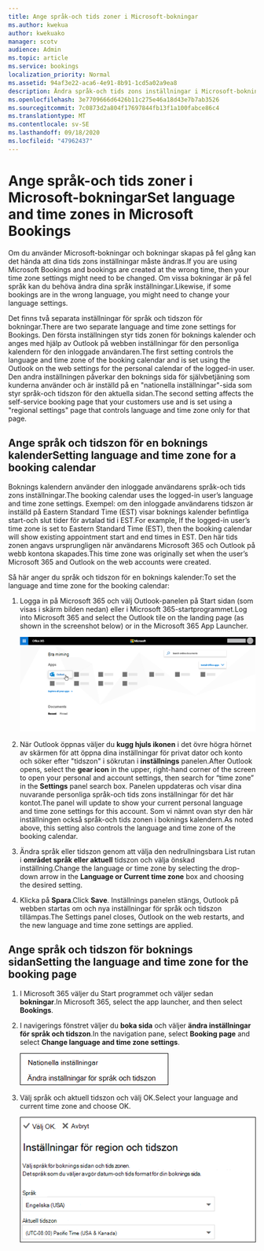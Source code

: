```yaml
---
title: Ange språk-och tids zoner i Microsoft-bokningar
ms.author: kwekua
author: kwekuako
manager: scotv
audience: Admin
ms.topic: article
ms.service: bookings
localization_priority: Normal
ms.assetid: 94af3e22-aca6-4e91-8b91-1cd5a02a9ea8
description: Ändra språk-och tids zons inställningar i Microsoft-bokningar. Om bokningarna skapas på fel tid kan det bero på att den inte är aktive rad.
ms.openlocfilehash: 3e7709666d6426b11c275e46a18d43e7b7ab3526
ms.sourcegitcommit: 7c0873d2a804f17697844fb13f1a100fabce86c4
ms.translationtype: MT
ms.contentlocale: sv-SE
ms.lasthandoff: 09/18/2020
ms.locfileid: "47962437"
---
```

# <a name="set-language-and-time-zones-in-microsoft-bookings"></a><span data-ttu-id="a6b92-104">Ange språk-och tids zoner i Microsoft-bokningar</span><span class="sxs-lookup"><span data-stu-id="a6b92-104">Set language and time zones in Microsoft Bookings</span></span>

<span data-ttu-id="a6b92-105">Om du använder Microsoft-bokningar och bokningar skapas på fel gång kan det hända att dina tids zons inställningar måste ändras.</span><span class="sxs-lookup"><span data-stu-id="a6b92-105">If you are using Microsoft Bookings and bookings are created at the wrong time, then your time zone settings might need to be changed.</span></span> <span data-ttu-id="a6b92-106">Om vissa bokningar är på fel språk kan du behöva ändra dina språk inställningar.</span><span class="sxs-lookup"><span data-stu-id="a6b92-106">Likewise, if some bookings are in the wrong language, you might need to change your language settings.</span></span>

<span data-ttu-id="a6b92-107">Det finns två separata inställningar för språk och tidszon för bokningar.</span><span class="sxs-lookup"><span data-stu-id="a6b92-107">There are two separate language and time zone settings for Bookings.</span></span> <span data-ttu-id="a6b92-108">Den första inställningen styr tids zonen för boknings kalender och anges med hjälp av Outlook på webben inställningar för den personliga kalendern för den inloggade användaren.</span><span class="sxs-lookup"><span data-stu-id="a6b92-108">The first setting controls the language and time zone of the booking calendar and is set using the Outlook on the web settings for the personal calendar of the logged-in user.</span></span> <span data-ttu-id="a6b92-109">Den andra inställningen påverkar den boknings sida för självbetjäning som kunderna använder och är inställd på en "nationella inställningar"-sida som styr språk-och tidszon för den aktuella sidan.</span><span class="sxs-lookup"><span data-stu-id="a6b92-109">The second setting affects the self-service booking page that your customers use and is set using a "regional settings" page that controls language and time zone only for that page.</span></span>

## <a name="setting-language-and-time-zone-for-a-booking-calendar"></a><span data-ttu-id="a6b92-110">Ange språk och tidszon för en boknings kalender</span><span class="sxs-lookup"><span data-stu-id="a6b92-110">Setting language and time zone for a booking calendar</span></span>

<span data-ttu-id="a6b92-111">Boknings kalendern använder den inloggade användarens språk-och tids zons inställningar.</span><span class="sxs-lookup"><span data-stu-id="a6b92-111">The booking calendar uses the logged-in user’s language and time zone settings.</span></span> <span data-ttu-id="a6b92-112">Exempel: om den inloggade användarens tidszon är inställd på Eastern Standard Time (EST) visar boknings kalender befintliga start-och slut tider för avtalad tid i EST.</span><span class="sxs-lookup"><span data-stu-id="a6b92-112">For example, If the logged-in user’s time zone is set to Eastern Standard Time (EST), then the booking calendar will show existing appointment start and end times in EST.</span></span> <span data-ttu-id="a6b92-113">Den här tids zonen angavs ursprungligen när användarens Microsoft 365 och Outlook på webb kontona skapades.</span><span class="sxs-lookup"><span data-stu-id="a6b92-113">This time zone was originally set when the user’s Microsoft 365 and Outlook on the web accounts were created.</span></span>

<span data-ttu-id="a6b92-114">Så här anger du språk och tidszon för en boknings kalender:</span><span class="sxs-lookup"><span data-stu-id="a6b92-114">To set the language and time zone for the booking calendar:</span></span>

1. <span data-ttu-id="a6b92-115">Logga in på Microsoft 365 och välj Outlook-panelen på Start sidan (som visas i skärm bilden nedan) eller i Microsoft 365-startprogrammet.</span><span class="sxs-lookup"><span data-stu-id="a6b92-115">Log into Microsoft 365 and select the Outlook tile on the landing page (as shown in the screenshot below) or in the Microsoft 365 App Launcher.</span></span>

   ![Bild av Outlook-panelen på Microsoft 365-Sidan](../media/bookings-outlook-tile.png)

1. <span data-ttu-id="a6b92-117">När Outlook öppnas väljer du **kugg hjuls ikonen** i det övre högra hörnet av skärmen för att öppna dina inställningar för privat dator och konto och söker efter "tidszon" i sökrutan i **inställnings** panelen.</span><span class="sxs-lookup"><span data-stu-id="a6b92-117">After Outlook opens, select the **gear icon** in the upper, right-hand corner of the screen to open your personal and account settings, then search for “time zone” in the **Settings** panel search box.</span></span> <span data-ttu-id="a6b92-118">Panelen uppdateras och visar dina nuvarande personliga språk-och tids zons inställningar för det här kontot.</span><span class="sxs-lookup"><span data-stu-id="a6b92-118">The panel will update to show your current personal language and time zone settings for this account.</span></span> <span data-ttu-id="a6b92-119">Som vi nämnt ovan styr den här inställningen också språk-och tids zonen i boknings kalendern.</span><span class="sxs-lookup"><span data-stu-id="a6b92-119">As noted above, this setting also controls the language and time zone of the booking calendar.</span></span>

1. <span data-ttu-id="a6b92-120">Ändra språk eller tidszon genom att välja den nedrullningsbara List rutan i **området språk eller aktuell** tidszon och välja önskad inställning.</span><span class="sxs-lookup"><span data-stu-id="a6b92-120">Change the language or time zone by selecting the drop-down arrow in the **Language or Current time zone** box and choosing the desired setting.</span></span>

1. <span data-ttu-id="a6b92-121">Klicka på **Spara**.</span><span class="sxs-lookup"><span data-stu-id="a6b92-121">Click **Save**.</span></span> <span data-ttu-id="a6b92-122">Inställnings panelen stängs, Outlook på webben startas om och nya inställningar för språk och tidszon tillämpas.</span><span class="sxs-lookup"><span data-stu-id="a6b92-122">The Settings panel closes, Outlook on the web restarts, and the new language and time zone settings are applied.</span></span>

## <a name="setting-the-language-and-time-zone-for-the-booking-page"></a><span data-ttu-id="a6b92-123">Ange språk och tidszon för boknings sidan</span><span class="sxs-lookup"><span data-stu-id="a6b92-123">Setting the language and time zone for the booking page</span></span>

1. <span data-ttu-id="a6b92-124">I Microsoft 365 väljer du Start programmet och väljer sedan **bokningar**.</span><span class="sxs-lookup"><span data-stu-id="a6b92-124">In Microsoft 365, select the app launcher, and then select **Bookings**.</span></span>

1. <span data-ttu-id="a6b92-125">I navigerings fönstret väljer du **boka sida** och väljer **ändra inställningar för språk och tidszon**.</span><span class="sxs-lookup"><span data-stu-id="a6b92-125">In the navigation pane, select **Booking page** and select **Change language and time zone settings**.</span></span>

   ![Skärm bild: länken Ändra språk-och tids zons inställningar](../media/bookings-region-language-timezone-settings.png)

1. <span data-ttu-id="a6b92-127">Välj språk och aktuell tidszon och välj OK.</span><span class="sxs-lookup"><span data-stu-id="a6b92-127">Select your language and current time zone and choose OK.</span></span>

   ![Skärm bild: språk-och tids zons inställningar](../media/bookings-region-timezone-settings.png)
